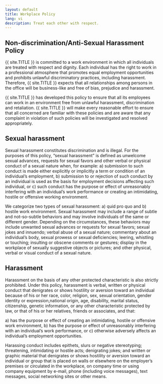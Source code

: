 ```yaml
---
layout: default
title: Workplace Policy
lang: vi
description: Treat each other with respect.
---
```


## Non-discrimination/Anti-Sexual Harassment Policy

{{ site.TITLE }} is committed to a work environment in which all individuals are treated with respect and dignity. Each individual has the right to work in a professional atmosphere that promotes equal employment opportunities and prohibits unlawful discriminatory practices, including harassment. Therefore, {{ site.TITLE }} expects that all relationships among persons in the office will be business-like and free of bias, prejudice and harassment.

{{ site.TITLE }} has developed this policy to ensure that all its employees can work in an environment free from unlawful harassment, discrimination and retaliation. {{ site.TITLE }} will make every reasonable effort to ensure that all concerned are familiar with these policies and are aware that any complaint in violation of such policies will be investigated and resolved appropriately.

## Sexual harassment

Sexual harassment constitutes discrimination and is illegal. For the purposes of this policy, “sexual harassment” is defined as unwelcome sexual advances, requests for sexual favors and other verbal or physical conduct of a sexual nature when, for example: a) submission to such conduct is made either explicitly or implicitly a term or condition of an individual’s employment, b) submission to or rejection of such conduct by an individual is used as the basis for employment decisions affecting such individual, or c) such conduct has the purpose or effect of unreasonably interfering with an individual’s work performance or creating an intimidating, hostile or offensive working environment.

We categorize two types of sexual harassment: a) quid pro quo and b) hostile work environment. Sexual harassment may include a range of subtle and not-so-subtle behaviors and may involve individuals of the same or different gender. Depending on the circumstances, these behaviors may include unwanted sexual advances or requests for sexual favors; sexual jokes and innuendo; verbal abuse of a sexual nature; commentary about an individual’s body, sexual prowess or sexual deficiencies; leering, whistling or touching; insulting or obscene comments or gestures; display in the workplace of sexually suggestive objects or pictures; and other physical, verbal or visual conduct of a sexual nature.

## Harassment

Harassment on the basis of any other protected characteristic is also strictly prohibited. Under this policy, harassment is verbal, written or physical conduct that denigrates or shows hostility or aversion toward an individual because of his or her race, color, religion, sex, sexual orientation, gender identity or expression,national origin, age, disability, marital status, citizenship, genetic information, or any other characteristic protected by law, or that of his or her relatives, friends or associates, and that:

a) has the purpose or effect of creating an intimidating, hostile or offensive work environment,
b) has the purpose or effect of unreasonably interfering with an individual’s work performance, or
c) otherwise adversely affects an individual’s employment opportunities.

Harassing conduct includes epithets, slurs or negative stereotyping; threatening, intimidating or hostile acts; denigrating jokes; and written or graphic material that denigrates or shows hostility or aversion toward an individual or group that is placed on walls or elsewhere on the employer’s premises or circulated in the workplace, on company time or using company equipment by e-mail, phone (including voice messages), text messages, social networking sites or other means.
